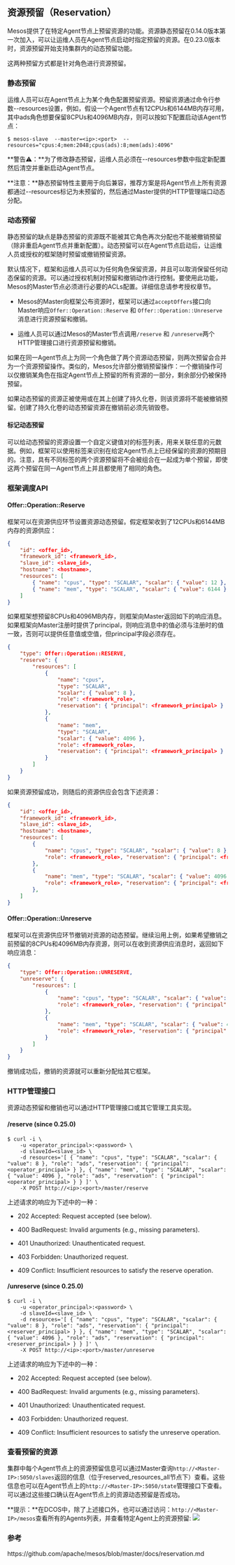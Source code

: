 ## 资源预留（Reservation）

Mesos提供了在特定Agent节点上预留资源的功能。资源静态预留在0.14.0版本第一次加入，可以让运维人员在Agent节点启动时指定预留的资源。在0.23.0版本时，资源预留开始支持集群内的动态预留功能。

这两种预留方式都是针对角色进行资源预留。

### 静态预留

运维人员可以在Agent节点上为某个角色配置预留资源。预留资源通过命令行参数--resources设置，例如，假设一个Agent节点有12CPUs和6144MB内存可用，其中ads角色想要保留8CPUs和4096MB内存，则可以按如下配置启动该Agent节点：

```
$ mesos-slave  --master=<ip>:<port>  --resources="cpus:4;mem:2048;cpus(ads):8;mem(ads):4096"
```

**警告⚠️：**为了修改静态预留，运维人员必须在--resources参数中指定新配置然后清空并重新启动Agent节点。

**注意：**静态预留特性主要用于向后兼容，推荐方案是将Agent节点上所有资源都通过--resources标记为未预留的，然后通过Master提供的HTTP管理端口动态分配。

### 动态预留

静态预留的缺点是静态预留的资源既不能被其它角色再次分配也不能被撤销预留（除非重启Agent节点并重新配置）。动态预留可以在Agent节点启动后，让运维人员或授权的框架随时预留或撤销预留资源。

默认情况下，框架和运维人员可以为任何角色保留资源，并且可以取消保留任何动态保留的资源。可以通过授权机制对预留和撤销动作进行控制。要使用此功能，Mesos的Master节点必须进行必要的ACLs配置。详细信息请参考授权章节。

* Mesos的Master向框架公布资源时，框架可以通过`acceptOffers`接口向Master响应`Offer::Operation::Reserve` 和 `Offer::Operation::Unreserve`消息进行资源预留和撤销。

* 运维人员可以通过Mesos的Master节点调用`/reserve` 和 `/unreserve`两个HTTP管理接口进行资源预留和撤销。


如果在同一Agent节点上为同一个角色做了两个资源动态预留，则两次预留会合并为一个资源预留操作。类似的，Mesos允许部分撤销预留操作：一个撤销操作可以仅撤销某角色在指定Agent节点上预留的所有资源的一部分，剩余部分仍被保持预留。

如果动态预留的资源正被使用或在其上创建了持久化卷，则该资源将不能被撤销预留。创建了持久化卷的动态预留资源在撤销前必须先销毁卷。

#### 标记动态预留

可以给动态预留的资源设置一个自定义键值对的标签列表，用来关联任意的元数据。例如，框架可以使用标签来识别在给定Agent节点上已经保留的资源的预期目的。注意，具有不同标签的两个资源预留将不会被组合在一起成为单个预留，即使这两个预留在同一Agent节点上并且都使用了相同的角色。

### 框架调度API

#### Offer::Operation::Reserve

框架可以在资源供应环节设置资源动态预留。假定框架收到了12CPUs和6144MB内存的资源供应：

```json
{ 
    "id": <offer_id>, 
    "framework_id": <framework_id>, 
    "slave_id": <slave_id>, 
    "hostname": <hostname>, 
    "resources": [ 
        { "name": "cpus", "type": "SCALAR", "scalar": { "value": 12 }, "role": "*", }, 
        { "name": "mem", "type": "SCALAR", "scalar": { "value": 6144 }, "role": "*", } 
    ] 
}
```

如果框架想预留8CPUs和4096MB内存，则框架向Master返回如下的响应消息。如果框架向Master注册时提供了principal，则响应消息中的值必须与注册时的值一致，否则可以提供任意值或空值，但principal字段必须存在。

```json
{ 
    "type": Offer::Operation::RESERVE, 
    "reserve": { 
        "resources": [ 
            { 
                "name": "cpus", 
                "type": "SCALAR", 
                "scalar": { "value": 8 }, 
                "role": <framework_role>, 
                "reservation": { "principal": <framework_principal> } 
            }, 
            { 
                "name": "mem", 
                "type": "SCALAR", 
                "scalar": { "value": 4096 }, 
                "role": <framework_role>, 
                "reservation": { "principal": <framework_principal> } 
            } 
        ] 
    } 
}
```

如果资源预留成功，则随后的资源供应会包含下述资源：

```json
{ 
    "id": <offer_id>, 
    "framework_id": <framework_id>, 
    "slave_id": <slave_id>, 
    "hostname": <hostname>, 
    "resources": [ 
        { 
            "name": "cpus", "type": "SCALAR", "scalar": { "value": 8 }, 
            "role": <framework_role>, "reservation": { "principal": <framework_principal> } 
        }, 
        { 
            "name": "mem", "type": "SCALAR", "scalar": { "value": 4096 }, 
            "role": <framework_role>, "reservation": { "principal": <framework_principal> } 
        }, 
    ] 
}
```

#### Offer::Operation::Unreserve

框架可以在资源供应环节撤销对资源的动态预留。继续沿用上例，如果希望撤销之前预留的8CPUs和4096MB内存资源，则可以在收到资源供应消息时，返回如下响应消息：

```json
{ 
    "type": Offer::Operation::UNRESERVE, 
    "unreserve": { 
        "resources": [ 
            { 
                "name": "cpus", "type": "SCALAR", "scalar": { "value": 8 }, 
                "role": <framework_role>, "reservation": { "principal": <framework_principal> } 
            }, 
            { 
                "name": "mem", "type": "SCALAR", "scalar": { "value": 4096 }, 
                "role": <framework_role>, "reservation": { "principal": <framework_principal> } 
            } 
        ] 
    } 
}
```

撤销成功后，撤销的资源就可以重新分配给其它框架。

### HTTP管理接口

资源动态预留和撤销也可以通过HTTP管理接口或其它管理工具实现。

#### \/reserve \(since 0.25.0\)

```
$ curl -i \ 
    -u <operator_principal>:<password> \ 
    -d slaveId=<slave_id> \ 
    -d resources='[ { "name": "cpus", "type": "SCALAR", "scalar": { "value": 8 }, "role": "ads", "reservation": { "principal": <operator_principal> } }, { "name": "mem", "type": "SCALAR", "scalar": { "value": 4096 }, "role": "ads", "reservation": { "principal": <operator_principal> } } ]' \ 
    -X POST http://<ip>:<port>/master/reserve
```

上述请求的响应为下述中的一种：

* 202 Accepted: Request accepted \(see below\).

* 400 BadRequest: Invalid arguments \(e.g., missing parameters\).

* 401 Unauthorized: Unauthenticated request.

* 403 Forbidden: Unauthorized request.

* 409 Conflict: Insufficient resources to satisfy the reserve operation.


#### \/unreserve \(since 0.25.0\)

```
$ curl -i \ 
    -u <operator_principal>:<password> \ 
    -d slaveId=<slave_id> \ 
    -d resources='[ { "name": "cpus", "type": "SCALAR", "scalar": { "value": 8 }, "role": "ads", "reservation": { "principal": <reserver_principal> } }, { "name": "mem", "type": "SCALAR", "scalar": { "value": 4096 }, "role": "ads", "reservation": { "principal": <reserver_principal> } } ]' \ 
    -X POST http://<ip>:<port>/master/unreserve
```

上述请求的响应为下述中的一种：

* 202 Accepted: Request accepted \(see below\).

* 400 BadRequest: Invalid arguments \(e.g., missing parameters\).

* 401 Unauthorized: Unauthenticated request.

* 403 Forbidden: Unauthorized request.

* 409 Conflict: Insufficient resources to satisfy the unreserve operation.


### 查看预留的资源

集群中每个Agent节点上的资源预留信息可以通过Master查询`http://<Master-IP>:5050/slaves`返回的信息（位于reserved\_resources\_all节点下）查看。这些信息也可以在Agent节点上的`http://<Master-IP>:5050/state`管理接口下查看。可以通过这些接口确认在Agent节点上的资源动态预留是否成功。

**提示：**在DCOS中，除了上述接口外，也可以通过访问：`http://<Master-IP>/mesos`查看所有的Agents列表，并查看特定Agent上的资源预留:
![](/assets/dcos-mesos-agents.png)

### 参考

https:\/\/github.com\/apache\/mesos\/blob\/master\/docs\/reservation.md

